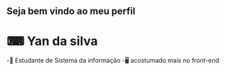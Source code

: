 ## Seja bem vindo ao meu perfil 
# ⌨ Yan da silva 

-📖 Estudante de Sistema da informação
-🖥  acostumado mais no front-end
